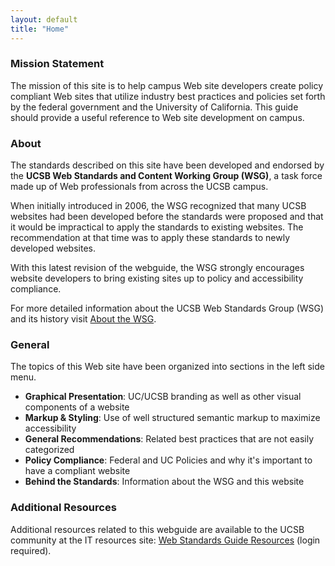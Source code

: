 ```yaml
---
layout: default
title: "Home"
---
```


### Mission Statement

The mission of this site is to help campus Web site developers create policy
compliant Web sites that utilize industry best practices and policies set forth
by the federal government and the University of California. This guide should
provide a useful reference to Web site development on campus.

### About

The standards described on this site have been developed and endorsed by the
**UCSB Web Standards and Content Working Group (WSG)**, a task force made up of
Web professionals from across the UCSB campus.

When initially introduced in 2006, the WSG recognized that many UCSB websites
had been developed before the standards were proposed and that it would be
impractical to apply the standards to existing websites. The recommendation
at that time was to apply these standards to newly developed websites.

With this latest revision of the webguide, the WSG strongly encourages website
developers to bring existing sites up to policy and accessibility compliance.

For more detailed information about the UCSB Web Standards Group (WSG) and
its history visit [About the WSG](about).

### General

The topics of this Web site have been organized into sections in the left
side menu.

* **Graphical Presentation**: UC/UCSB branding as well as other visual components of a website
* **Markup & Styling**: Use of well structured semantic markup to maximize accessibility
* **General Recommendations**: Related best practices that are not easily categorized
* **Policy Compliance**: Federal and UC Policies and why it's important to have a compliant website
* **Behind the Standards**: Information about the WSG and this website

### Additional Resources

Additional resources related to this webguide are available to the UCSB
community at the IT resources site:
[Web Standards Guide Resources](https://it.ucsb.edu/resources/web-standards-guide-resources)
(login required).
